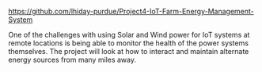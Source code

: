 https://github.com/lhiday-purdue/Project4-IoT-Farm-Energy-Management-System

One of the challenges with using Solar and Wind power for IoT systems at remote locations is being able to monitor the health of the power systems themselves. The project will look at how to interact and maintain alternate energy sources from many miles away.
